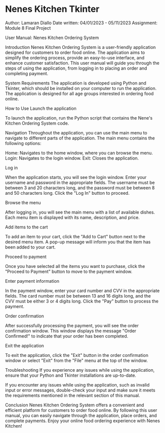 # Nenes Kitchen Tkinter 

Author:  Lamaran Diallo
Date written: 04/01/2023 - 05/11/2023
Assignment:   Module 8 Final Project

User Manual: Nenes Kitchen Ordering System

Introduction
Nenes Kitchen Ordering System is a user-friendly application designed for customers to order food online. The application aims to simplify the ordering process, provide an easy-to-use interface, and enhance customer satisfaction. This user manual will guide you through the steps of using the application, from logging in to placing an order and completing payment.

System Requirements
The application is developed using Python and Tkinter, which should be installed on your computer to run the application. The application is designed for all age groups interested in ordering food online.

How to Use
Launch the application

To launch the application, run the Python script that contains the Nene's Kitchen Ordering System code.

Navigation
Throughout the application, you can use the main menu to navigate to different parts of the application. The main menu contains the following options:

Home: Navigates to the home window, where you can browse the menu.
Login: Navigates to the login window.
Exit: Closes the application.

Log in

When the application starts, you will see the login window. Enter your username and password in the appropriate fields. The username must be between 3 and 20 characters long, and the password must be between 8 and 50 characters long. Click the "Log In" button to proceed.

Browse the menu

After logging in, you will see the main menu with a list of available dishes. Each menu item is displayed with its name, description, and price.

Add items to the cart

To add an item to your cart, click the "Add to Cart" button next to the desired menu item. A pop-up message will inform you that the item has been added to your cart.

Proceed to payment

Once you have selected all the items you want to purchase, click the "Proceed to Payment" button to move to the payment window.

Enter payment information

In the payment window, enter your card number and CVV in the appropriate fields. The card number must be between 13 and 16 digits long, and the CVV must be either 3 or 4 digits long. Click the "Pay" button to process the payment.

Order confirmation

After successfully processing the payment, you will see the order confirmation window. This window displays the message "Order Confirmed!" to indicate that your order has been completed.

Exit the application

To exit the application, click the "Exit" button in the order confirmation window or select "Exit" from the "File" menu at the top of the window.

Troubleshooting
If you experience any issues while using the application, ensure that your Python and Tkinter installations are up-to-date. 

If you encounter any issues while using the application, such as invalid input or error messages, double-check your input and make sure it meets the requirements mentioned in the relevant section of this manual.

Conclusion
Nenes Kitchen Ordering System offers a convenient and efficient platform for customers to order food online. By following this user manual, you can easily navigate through the application, place orders, and complete payments. Enjoy your online food ordering experience with Nenes Kitchen!